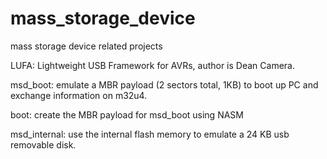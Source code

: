 # mass_storage_device
mass storage device related projects

LUFA: Lightweight USB Framework for AVRs, author is Dean Camera.

msd_boot: emulate a MBR payload (2 sectors total, 1KB) to boot up PC and exchange information on m32u4.

boot: create the MBR payload for msd_boot using NASM

msd_internal: use the internal flash memory to emulate a 24 KB usb removable disk.

 
